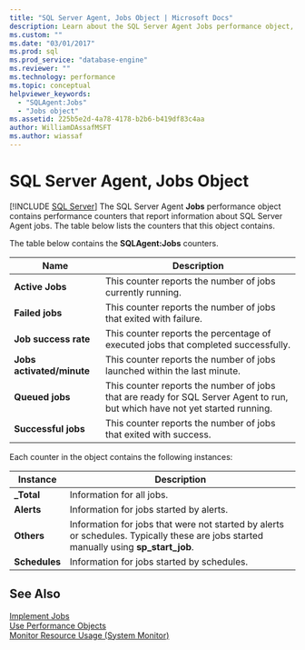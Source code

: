 ```yaml
---
title: "SQL Server Agent, Jobs Object | Microsoft Docs"
description: Learn about the SQL Server Agent Jobs performance object, which contains performance counters that report information about SQL Server Agent jobs.
ms.custom: ""
ms.date: "03/01/2017"
ms.prod: sql
ms.prod_service: "database-engine"
ms.reviewer: ""
ms.technology: performance
ms.topic: conceptual
helpviewer_keywords: 
  - "SQLAgent:Jobs"
  - "Jobs object"
ms.assetid: 225b5e2d-4a78-4178-b2b6-b419df83c4aa
author: WilliamDAssafMSFT
ms.author: wiassaf
---
```

# SQL Server Agent, Jobs Object
 [!INCLUDE [SQL Server](../../includes/applies-to-version/sqlserver.md)]
  The SQL Server Agent **Jobs** performance object contains performance counters that report information about SQL Server Agent jobs. The table below lists the counters that this object contains.  
  
 The table below contains the **SQLAgent:Jobs** counters.  
  
|Name|Description|  
|----------|-----------------|  
|**Active Jobs**|This counter reports the number of jobs currently running.|  
|**Failed jobs**|This counter reports the number of jobs that exited with failure.|  
|**Job success rate**|This counter reports the percentage of executed jobs that completed successfully.|  
|**Jobs activated/minute**|This counter reports the number of jobs launched within the last minute.|  
|**Queued jobs**|This counter reports the number of jobs that are ready for SQL Server Agent to run, but which have not yet started running.|  
|**Successful jobs**|This counter reports the number of jobs that exited with success.|  
  
 Each counter in the object contains the following instances:  
  
|Instance|Description|  
|--------------|-----------------|  
|**_Total**|Information for all jobs.|  
|**Alerts**|Information for jobs started by alerts.|  
|**Others**|Information for jobs that were not started by alerts or schedules. Typically these are jobs started manually using **sp_start_job**.|  
|**Schedules**|Information for jobs started by schedules.|  
  
## See Also  
 [Implement Jobs](../../ssms/agent/implement-jobs.md)   
 [Use Performance Objects](../../ssms/agent/use-performance-objects.md)   
 [Monitor Resource Usage &#40;System Monitor&#41;](../../relational-databases/performance-monitor/monitor-resource-usage-system-monitor.md)  
  
  
